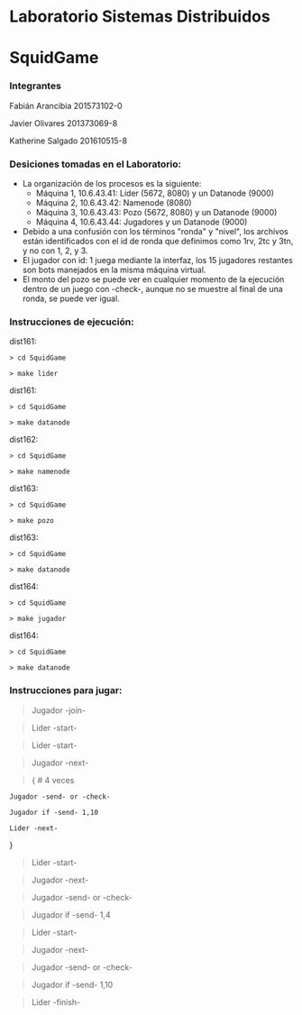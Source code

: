 # Laboratorio Sistemas Distribuidos
# SquidGame

### Integrantes
Fabián Arancibia 201573102-0

Javier Olivares 201373069-8

Katherine Salgado 201610515-8
	
### Desiciones tomadas en el Laboratorio:

- La organización de los procesos es la siguiente:
	- Máquina 1, 10.6.43.41: Líder (5672, 8080) y un Datanode (9000)
	- Máquina 2, 10.6.43.42: Namenode (8080)
	- Máquina 3, 10.6.43.43: Pozo (5672, 8080) y un Datanode (9000)
	- Máquina 4, 10.6.43.44: Jugadores y un Datanode (9000)
- Debido a una confusión con los términos "ronda" y "nivel", los archivos están identificados con el id de ronda que definimos como 1rv, 2tc y 3tn, y no con 1, 2, y 3.
- El jugador con id: 1 juega mediante la interfaz, los 15 jugadores restantes son bots manejados en la misma máquina virtual. 
- El monto del pozo se puede ver en cualquier momento de la ejecución dentro de un juego con -check-, aunque no se muestre al final de una ronda, se puede ver igual.

### Instrucciones de ejecución:

dist161:

	> cd SquidGame
	
	> make lider
dist161:

	> cd SquidGame
	
	> make datanode
dist162:

	> cd SquidGame
	
	> make namenode
dist163:

	> cd SquidGame
	
	> make pozo
dist163:

	> cd SquidGame
	
	> make datanode
dist164:

	> cd SquidGame
	
	> make jugador
dist164:

	> cd SquidGame
	
	> make datanode

### Instrucciones para jugar:

> Jugador -join-

> Lider -start-

> Lider -start-

> Jugador -next-

> { # 4 veces

	Jugador -send- or -check-
	
	Jugador if -send- 1,10
	
	Lider -next-
	
}

> Lider -start-

> Jugador -next-

> Jugador -send- or -check-

> Jugador if -send- 1,4

> Lider -start-

> Jugador -next-

> Jugador -send- or -check-

> Jugador if -send- 1,10

> Lider -finish-

